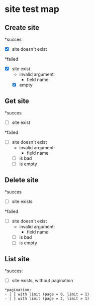 # site test map

## Create site

*succes
- [x] site doesn't exist

*failed
- [x] site exist
  * invalid argument:
    * field name
  - [x] empty 

## Get site

*succes
- [ ] site  exist

*failed
- [ ] site doesn't exist
    * invalid argument:
      * field name
    - [ ] is bad
    - [ ] is empty
  
## Delete site

*succes
- [ ] site exists

*failed
- [ ] site doesn't exist
    * invalid argument:
        * field name
    - [ ] is bad
    - [ ] is empty

## List site

*succes:
   - [ ] site  exists, without pagination
    
    *pagination:
    - [ ] with limit (page = 0, limit = 1)
    - [ ] with limit (page = 2, limit = 1)

